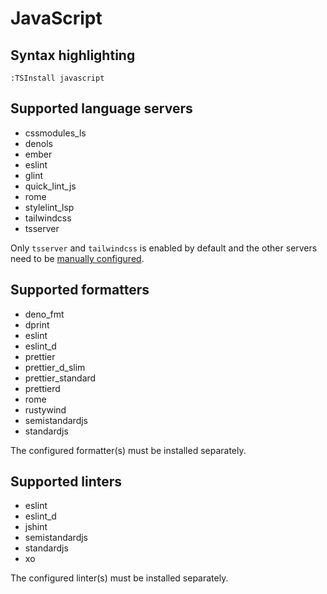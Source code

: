 # JavaScript

## Syntax highlighting

```vim
:TSInstall javascript
```

## Supported language servers

- cssmodules_ls
- denols
- ember
- eslint
- glint
- quick_lint_js
- rome
- stylelint_lsp
- tailwindcss
- tsserver

Only `tsserver` and `tailwindcss` is enabled by default and the other servers need to be [manually configured](/configuration/language-features/language-servers.md#manually-configured-servers).

## Supported formatters

- deno_fmt
- dprint
- eslint
- eslint_d
- prettier
- prettier_d_slim
- prettier_standard
- prettierd
- rome
- rustywind
- semistandardjs
- standardjs

The configured formatter(s) must be installed separately.

## Supported linters

- eslint
- eslint_d
- jshint
- semistandardjs
- standardjs
- xo

The configured linter(s) must be installed separately.
